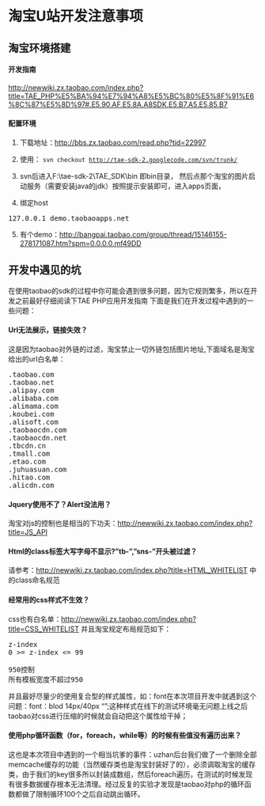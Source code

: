 # 淘宝U站开发注意事项
## 淘宝环境搭建
#### 开发指南
http://newwiki.zx.taobao.com/index.php?title=TAE_PHP%E5%BA%94%E7%94%A8%E5%BC%80%E5%8F%91%E6%8C%87%E5%8D%97#.E5.90.AF.E5.8A.A8SDK.E5.B7.A5.E5.85.B7

#### 配置环境
1. 下载地址：http://bbs.zx.taobao.com/read.php?tid=22997
2. 使用：
	<code>svn checkout http://tae-sdk-2.googlecode.com/svn/trunk/</code>

3. svn后进入F:\tae-sdk-2\TAE_SDK\bin  即bin目录， 然后点那个淘宝的图片启动服务（需要安装java的jdk）按照提示安装即可，进入apps页面，

4. 绑定host
<pre>
127.0.0.1 demo.taobaoapps.net
</pre>

5. 有个demo：http://bangpai.taobao.com/group/thread/15146155-278171087.htm?spm=0.0.0.0.mf49DD

## 开发中遇见的坑

在使用taobao的sdk的过程中你可能会遇到很多问题，因为它规则繁多，所以在开发之前最好仔细阅读下TAE PHP应用开发指南 下面是我们在开发过程中遇到的一些问题：

#### Url无法展示，链接失效？

这是因为taobao对外链的过滤，淘宝禁止一切外链包括图片地址,下面域名是淘宝给出的url白名单：
<pre>
.taobao.com
.taobao.net
.alipay.com
.alibaba.com
.alimama.com
.koubei.com
.alisoft.com
.taobaocdn.com
.taobaocdn.net
.tbcdn.cn
.tmall.com
.etao.com
.juhuasuan.com
.hitao.com
.alicdn.com
</pre>

#### Jquery使用不了？Alert没法用？
淘宝对js的控制也是相当的下功夫：http://newwiki.zx.taobao.com/index.php?title=JS_API
#### Html的class标签大写字母不显示?”tb-”,”sns-”开头被过滤？
请参考：http://newwiki.zx.taobao.com/index.php?title=HTML_WHITELIST 中的class命名规范
#### 经常用的css样式不生效？
css也有白名单：http://newwiki.zx.taobao.com/index.php?title=CSS_WHITELIST 并且淘宝规定布局规范如下：
<pre>
z-index
0 >= z-index <= 99

950控制
所有模板宽度不超过950
</pre>

并且最好尽量少的使用复合型的样式属性，如：font在本次项目开发中就遇到这个问题：font：blod 14px/40px “”;这种样式在线下的测试环境毫无问题上线之后taobao对css进行压缩的时候就会自动把这个属性给干掉；


#### 使用php循环函数（for，foreach，while等）的时候有些值没有遍历出来？
这也是本次项目中遇到的一个相当坑爹的事件：uzhan后台我们做了一个删除全部memcache缓存的功能（当然缓存类也是淘宝封装好了的），必须调取淘宝的缓存类，由于我们的key很多所以封装成数组，然后foreach遍历，在测试的时候发现有很多数据缓存根本无法清理。经过反复的实验才发现是taobao对php的循环函数都做了限制循环100个之后自动跳出循环。
